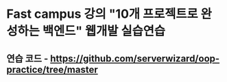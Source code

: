 # Fast campus 강의 "10개 프로젝트로 완성하는 백엔드" 웹개발 실습연습
## 연습 코드 - https://github.com/serverwizard/oop-practice/tree/master

